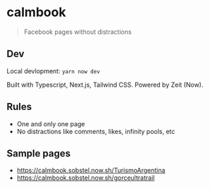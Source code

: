 # calmbook

> Facebook pages without distractions

## Dev

Local devlopment: `yarn now dev`

Built with Typescript, Next.js, Tailwind CSS. Powered by Zeit (Now).

## Rules

- One and only one page
- No distractions like comments, likes, infinity pools, etc

## Sample pages

- <https://calmbook.sobstel.now.sh/TurismoArgentina>
- <https://calmbook.sobstel.now.sh/gorceultratrail>
